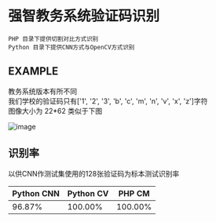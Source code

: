 # 强智教务系统验证码识别

```
PHP 目录下提供切割对比方式识别
Python 目录下提供CNN方式与OpenCV方式识别
```

## EXAMPLE
教务系统版本有所不同  
我们学校的验证码只有['1', '2', '3', 'b', 'c', 'm', 'n', 'v', 'x', 'z']字符  
图像大小为  22*62  类似于下图   

![image](https://raw.githubusercontent.com/WindrunnerMax/SWVerifyCode/master/Example.jpg)  

## 识别率
以供CNN作测试集使用的128张验证码为标本测试识别率

Python CNN | Python CV | PHP CM
---|---|---
96.87% | 100.00% | 100.00%


